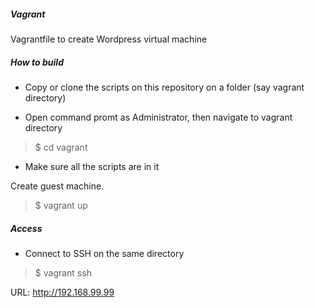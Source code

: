 ##### Vagrant
Vagrantfile to create Wordpress virtual machine

##### How to build
* Copy or clone the scripts on this repository on a folder (say vagrant directory) 

* Open command promt as Administrator, then navigate to vagrant directory
> $ cd vagrant

* Make sure all the scripts are in it

Create guest machine.
> $ vagrant up

##### Access
* Connect to SSH on the same directory
> $ vagrant ssh

URL: http://192.168.99.99